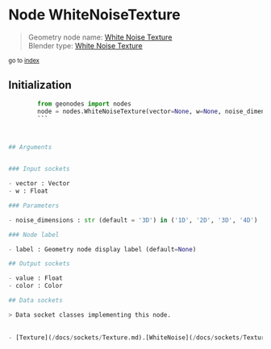 
# Node WhiteNoiseTexture

> Geometry node name: [White Noise Texture](https://docs.blender.org/manual/en/latest/modeling/geometry_nodes/texture/white_noise.html)<br>
  Blender type: [White Noise Texture](https://docs.blender.org/api/current/bpy.types.ShaderNodeTexWhiteNoise.html)
  
<sub>go to [index](/docs/index.md)</sub>

## Initialization

```python
        from geonodes import nodes
        node = nodes.WhiteNoiseTexture(vector=None, w=None, noise_dimensions='3D', label=None)
        ```



## Arguments


### Input sockets

- vector : Vector
- w : Float

### Parameters

- noise_dimensions : str (default = '3D') in ('1D', '2D', '3D', '4D')

### Node label

- label : Geometry node display label (default=None)

## Output sockets

- value : Float
- color : Color

## Data sockets

> Data socket classes implementing this node.
  
  
- [Texture](/docs/sockets/Texture.md).[WhiteNoise](/docs/sockets/Texture.md#whitenoise) : Static method
  
